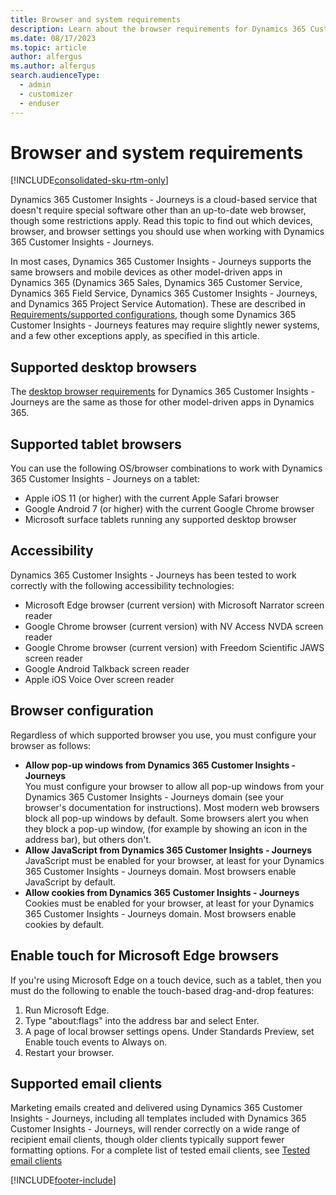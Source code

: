 ```yaml
---
title: Browser and system requirements
description: Learn about the browser requirements for Dynamics 365 Customer Insights - Journeys.
ms.date: 08/17/2023
ms.topic: article
author: alfergus
ms.author: alfergus
search.audienceType: 
  - admin
  - customizer
  - enduser
---
```


# Browser and system requirements

[!INCLUDE[consolidated-sku-rtm-only](../includes/consolidated-sku-rtm-only.md)]

Dynamics 365 Customer Insights - Journeys is a cloud-based service that doesn't require special software other than an up-to-date web browser, though some restrictions apply. Read this topic to find out which devices, browser, and browser settings you should use when working with Dynamics 365 Customer Insights - Journeys.

In most cases, Dynamics 365 Customer Insights - Journeys supports the same browsers and mobile devices as other model-driven apps in Dynamics 365 (Dynamics 365 Sales, Dynamics 365 Customer Service, Dynamics 365 Field Service, Dynamics 365 Customer Insights - Journeys, and Dynamics 365 Project Service Automation). These are described in [Requirements/supported configurations](/power-platform/admin/online-requirements), though some Dynamics 365 Customer Insights - Journeys features may require slightly newer systems, and a few other exceptions apply, as specified in this article.

## Supported desktop browsers

The [desktop browser requirements](/power-platform/admin/web-application-requirements) for Dynamics 365 Customer Insights - Journeys are the same as those for other model-driven apps in Dynamics 365.

## Supported tablet browsers

You can use the following OS/browser combinations to work with Dynamics 365 Customer Insights - Journeys on a tablet:

- Apple iOS 11 (or higher) with the current Apple Safari browser
- Google Android 7 (or higher) with the current Google Chrome browser
- Microsoft surface tablets running any supported desktop browser

## Accessibility

Dynamics 365 Customer Insights - Journeys has been tested to work correctly with the following accessibility technologies:

- Microsoft Edge browser (current version) with Microsoft Narrator screen reader
- Google Chrome browser (current version) with NV Access NVDA screen reader
- Google Chrome browser (current version) with Freedom Scientific JAWS screen reader
- Google Android Talkback screen reader
- Apple iOS Voice Over screen reader

## Browser configuration

Regardless of which supported browser you use, you must configure your browser as follows:

- **Allow pop-up windows from Dynamics 365 Customer Insights - Journeys**<br>You must configure your browser to allow all pop-up windows from your Dynamics 365 Customer Insights - Journeys domain (see your browser's documentation for instructions). Most modern web browsers block all pop-up windows by default. Some browsers alert you when they block a pop-up window, (for example by showing an icon in the address bar), but others don't.
- **Allow JavaScript from Dynamics 365 Customer Insights - Journeys**<br>JavaScript must be enabled for your browser, at least for your Dynamics 365 Customer Insights - Journeys domain. Most browsers enable JavaScript by default.
- **Allow cookies from Dynamics 365 Customer Insights - Journeys**<br>Cookies must be enabled for your browser, at least for your Dynamics 365 Customer Insights - Journeys domain. Most browsers enable cookies by default.

## Enable touch for Microsoft Edge browsers

If you're using Microsoft Edge on a touch device, such as a tablet, then you must do the following to enable the touch-based drag-and-drop features:

1. Run Microsoft Edge.
2. Type &quot;about:flags&quot; into the address bar and select Enter.
3. A page of local browser settings opens. Under Standards Preview, set Enable touch events to Always on.
4. Restart your browser.

## Supported email clients

Marketing emails created and delivered using Dynamics 365 Customer Insights - Journeys, including all templates included with Dynamics 365 Customer Insights - Journeys, will render correctly on a wide range of recipient email clients, though older clients typically support fewer formatting options. For a complete list of tested email clients, see [Tested email clients](email-templates.md#tested-clients)

[!INCLUDE[footer-include](../includes/footer-banner.md)]
